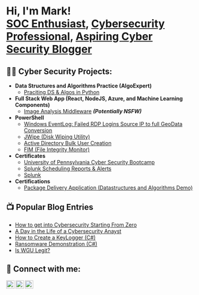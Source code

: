 <h1>Hi, I'm Mark! <br/><a href="https://github.com/3M2Legacy">SOC Enthusiast</a>, <a href="https://www.linkedin.com/in/mark-milton-22a974258/">Cybersecurity Professional</a>, <a href="https://mmmcyber.club/">Aspiring Cyber Security Blogger</a></h1>

<h2>👨‍💻 Cyber Security Projects:</h2>

- <b>Data Structures and Algorithms Practice (AlgoExpert)</b>
  - [Praciting DS & Algos in Python](https://github.com/joshmadakor1/Algorithms-Practice)
- <b>Full Stack Web App (React, NodeJS, Azure, and Machine Learning Components)</b>
  - [Image Analysis Middleware](https://github.com/joshmadakor1/4chan-Image-Analysis-Middleware-C964) <b><i>(Potentially NSFW)</b></i>
- <b>PowerShell</b>
  - [Windows EventLog: Failed RDP Logins Source IP to full GeoData Conversion](https://github.com/joshmadakor1/Sentinel-Lab)
  - [JWipe (Disk Wiping Utility)](https://github.com/joshmadakor1/Jwipe.PowerShell)
  - [Active Directory Bulk User Creation](https://github.com/joshmadakor1/AD_PS)
  - [FIM (File Integrity Monitor)](https://github.com/joshmadakor1/PowerShell-Integrity-FIM)
- <b>Certificates</b>
  - [University of Pennsylvania Cyber Security Bootcamp](https://github.com/joshmadakor1/EncrypterPOC)
  - [Splunk Scheduling Reports & Alerts](https://github.com/joshmadakor1/DecrypterPOC)
  - [Splunk](https://github.com/joshmadakor1/Key-Logger-With-Email)
- <b>Certifications</b>
  - [Package Delivery Application (Datastructures and Algorithms Demo)](https://github.com/joshmadakor1/Package-Delivery-Pathfinding-Algorithm)

<h2>📺 Popular Blog Entries</h2>

- [How to get into Cybersecurity Starting From Zero]()
- [A Day in the Life of a Cybersecurity Anayst]()
- [How to Create a KeyLogger (C#)]()
- [Ransomware Demonstration (C#)]()
- [Is WGU Legit?]()

<h2> 🤳 Connect with me:</h2>


[<img align="left" alt="JoshMadakor | Twitter" width="22px" src="https://cdn.jsdelivr.net/npm/simple-icons@v3/icons/twitter.svg" />][twitter]
[<img align="left" alt="JoshMadakor | LinkedIn" width="22px" src="https://cdn.jsdelivr.net/npm/simple-icons@v3/icons/linkedin.svg" />][linkedin]
[<img align="left" alt="JoshMadakor | Instagram" width="22px" src="https://cdn.jsdelivr.net/npm/simple-icons@v3/icons/instagram.svg" />][instagram]

[twitter]: https://twitter.com/MarkMMilton2
[instagram]: https://www.instagram.com/m_m_milton2/
[linkedin]: https://www.linkedin.com/in/mark-milton-22a974258/
<!--
**joshmadakor1/joshmadakor1** is a ✨ _special_ ✨ repository because its `README.md` (this file) appears on your GitHub profile.

Here are some ideas to get you started:

- 🔭 I’m currently working on ...
- 🌱 I’m currently learning ...
- 👯 I’m looking to collaborate on ...
- 🤔 I’m looking for help with ...
- 💬 Ask me about ...
- 📫 How to reach me: ...
- 😄 Pronouns: ...
- ⚡ Fun fact: ...
-->
